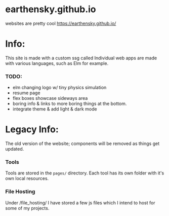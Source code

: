 # earthensky.github.io
websites are pretty cool https://earthensky.github.io/

# Info:
This site is made with a custom ssg called 
Individual web apps are made with various languages, such as Elm for example.

### TODO: 
- elm changing logo w/ tiny physics simulation
- resume page
- flex boxes showcase sideways area
- boring info & links to more boring things at the bottom.
- integrate theme & add light & dark mode

# Legacy Info:
The old version of the website; components will be removed as things get updated.

### Tools
Tools are stored in the `pages/` directory.  Each tool has its own folder with it's own local resources.

### File Hosting
Under /file_hosting/ I have stored a few js files which I intend to host for some of my projects.
